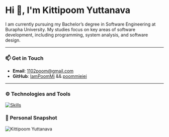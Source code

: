 # Hi 👋, I'm Kittipoom Yuttanava

I am currently pursuing my Bachelor’s degree in Software Engineering at Burapha University. My studies focus on key areas of software development, including programming, system analysis, and software design.

---

### 📫 **Get in Touch**
- **Email**: 1102poom@gmail.com
- **GitHub**: [IamPoomMi](https://github.com/IamPoomMi) && [poommieiei](https://github.com/poommieiei)

---

### ⚙️ **Technologies and Tools**

[![Skills](https://skillicons.dev/icons?i=typescript,js,html,css,php,react,laravel,nodejs,express,tailwind,bootstrap,java,mysql,postgresql,git,postman,docker)](https://skillicons.dev)



### 📸 **Personal Snapshot**
![Kittipoom Yuttanava](https://profile-poommieiei.web.app/assets/images/poom5.JPEG)


